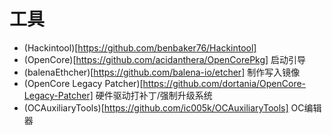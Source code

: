 
# 工具

- (Hackintool)[https://github.com/benbaker76/Hackintool]
- (OpenCore)[https://github.com/acidanthera/OpenCorePkg] 启动引导
- (balenaEthcher)[https://github.com/balena-io/etcher] 制作写入镜像
- (OpenCore Legacy Patcher)[https://github.com/dortania/OpenCore-Legacy-Patcher] 硬件驱动打补丁/强制升级系统
- (OCAuxiliaryTools)[https://github.com/ic005k/OCAuxiliaryTools] OC编辑器